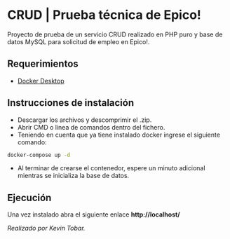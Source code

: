 # CRUD | Prueba técnica de Epico!

Proyecto de prueba de un servicio CRUD realizado en PHP puro y base de datos MySQL para solicitud de empleo en Epico!.

## Requerimientos
* [Docker Desktop](https://www.docker.com/products/docker-desktop)

## Instrucciones de instalación
* Descargar los archivos y descomprimir el .zip.
* Abrir CMD o línea de comandos dentro del fichero.
* Teniendo en cuenta que ya tiene instalado docker ingrese el siguiente comando:
```bash
docker-compose up -d
```
* Al terminar de crearse el contenedor, espere un minuto adicional mientras se inicializa la base de datos.

## Ejecución
Una vez instalado abra el siguiente enlace <b>http://localhost/</b>

<i>Realizado por Kevin Tobar.</i>
